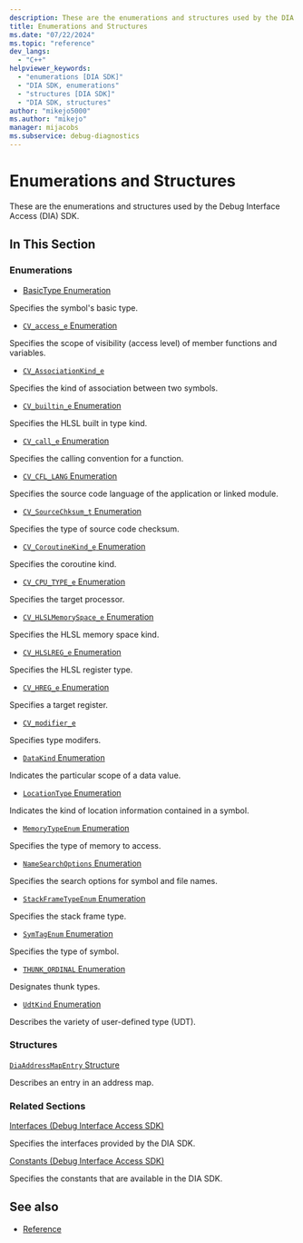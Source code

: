 ```yaml
---
description: These are the enumerations and structures used by the DIA SDK.
title: Enumerations and Structures
ms.date: "07/22/2024"
ms.topic: "reference"
dev_langs:
  - "C++"
helpviewer_keywords:
  - "enumerations [DIA SDK]"
  - "DIA SDK, enumerations"
  - "structures [DIA SDK]"
  - "DIA SDK, structures"
author: "mikejo5000"
ms.author: "mikejo"
manager: mijacobs
ms.subservice: debug-diagnostics
---
```


# Enumerations and Structures

These are the enumerations and structures used by the Debug Interface Access (DIA) SDK.

## In This Section

### Enumerations

- [BasicType Enumeration](../../debugger/debug-interface-access/basictype.md)

Specifies the symbol's basic type.

- [`CV_access_e` Enumeration](../../debugger/debug-interface-access/cv-access-e.md)

Specifies the scope of visibility (access level) of member functions and variables.

- [`CV_AssociationKind_e`](../../debugger/debug-interface-access/cv-associationkind-e.md)

Specifies the kind of association between two symbols.

- [`CV_builtin_e` Enumeration](../../debugger/debug-interface-access/cv-builtin-e.md)

Specifies the HLSL built in type kind.

- [`CV_call_e` Enumeration](../../debugger/debug-interface-access/cv-call-e.md)

Specifies the calling convention for a function.

- [`CV_CFL_LANG` Enumeration](../../debugger/debug-interface-access/cv-cfl-lang.md)

Specifies the source code language of the application or linked module.

- [`CV_SourceChksum_t` Enumeration](../../debugger/debug-interface-access/cv-sourcechksum-t.md)

Specifies the type of source code checksum.

- [`CV_CoroutineKind_e` Enumeration](../../debugger/debug-interface-access/cv-coroutinekind-e.md)

Specifies the coroutine kind.

- [`CV_CPU_TYPE_e` Enumeration](../../debugger/debug-interface-access/cv-cpu-type-e.md)

Specifies the target processor.

- [`CV_HLSLMemorySpace_e` Enumeration](../../debugger/debug-interface-access/cv-hlslmemoryspace-e.md)

Specifies the HLSL memory space kind.

- [`CV_HLSLREG_e` Enumeration](../../debugger/debug-interface-access/cv-hlslreg-e.md)

Specifies the HLSL register type.

- [`CV_HREG_e` Enumeration](../../debugger/debug-interface-access/cv-hreg-e.md)

Specifies a target register.

- [`CV_modifier_e`](../../debugger/debug-interface-access/cv-modifier-e.md)

Specifies type modifers.

- [`DataKind` Enumeration](../../debugger/debug-interface-access/datakind.md)

Indicates the particular scope of a data value.

- [`LocationType` Enumeration](../../debugger/debug-interface-access/locationtype.md)

Indicates the kind of location information contained in a symbol.

- [`MemoryTypeEnum` Enumeration](../../debugger/debug-interface-access/memorytypeenum.md)

Specifies the type of memory to access.

- [`NameSearchOptions` Enumeration](../../debugger/debug-interface-access/namesearchoptions.md)

Specifies the search options for symbol and file names.

- [`StackFrameTypeEnum` Enumeration](../../debugger/debug-interface-access/stackframetypeenum.md)

Specifies the stack frame type.

- [`SymTagEnum` Enumeration](../../debugger/debug-interface-access/symtagenum.md)

Specifies the type of symbol.

- [`THUNK_ORDINAL` Enumeration](../../debugger/debug-interface-access/thunk-ordinal.md)

Designates thunk types.

- [`UdtKind` Enumeration](../../debugger/debug-interface-access/udtkind.md)

Describes the variety of user-defined type (UDT).

### Structures

[`DiaAddressMapEntry` Structure](../../debugger/debug-interface-access/diaaddressmapentry.md)

Describes an entry in an address map.

### Related Sections

[Interfaces (Debug Interface Access SDK)](../../debugger/debug-interface-access/interfaces-debug-interface-access-sdk.md)

Specifies the interfaces provided by the DIA SDK.

[Constants (Debug Interface Access SDK)](../../debugger/debug-interface-access/constants-debug-interface-access-sdk.md)

Specifies the constants that are available in the DIA SDK.

## See also

- [Reference](../../debugger/debug-interface-access/debug-interface-access-sdk-reference.md)
